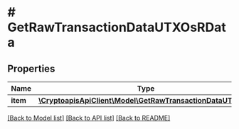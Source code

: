 # # GetRawTransactionDataUTXOsRData

## Properties

Name | Type | Description | Notes
------------ | ------------- | ------------- | -------------
**item** | [**\CryptoapisApiClient\Model\GetRawTransactionDataUTXOsRI**](GetRawTransactionDataUTXOsRI.md) |  |

[[Back to Model list]](../../README.md#models) [[Back to API list]](../../README.md#endpoints) [[Back to README]](../../README.md)
